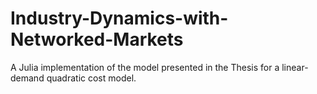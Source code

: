# Industry-Dynamics-with-Networked-Markets
A Julia implementation of the model presented in the Thesis for a linear-demand quadratic cost model.

